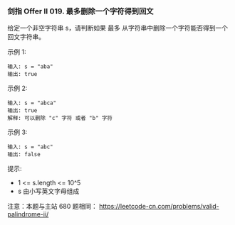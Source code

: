 ### 剑指 Offer II 019. 最多删除一个字符得到回文
给定一个非空字符串 s，请判断如果 最多 从字符串中删除一个字符能否得到一个回文字符串。



示例 1:

	输入: s = "aba"
	输出: true

示例 2:

	输入: s = "abca"
	输出: true
	解释: 可以删除 "c" 字符 或者 "b" 字符

示例 3:

	输入: s = "abc"
	输出: false



提示:

* 1 <= s.length <= 10^5
* s 由小写英文字母组成



注意：本题与主站 680 题相同： https://leetcode-cn.com/problems/valid-palindrome-ii/

